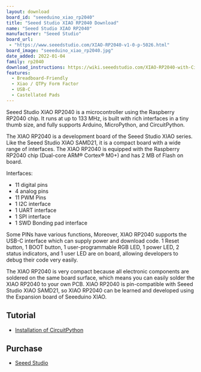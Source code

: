 ```yaml
---
layout: download
board_id: "seeeduino_xiao_rp2040"
title: "Seeed Studio XIAO RP2040 Download"
name: "Seeed Studio XIAO RP2040"
manufacturer: "Seeed Studio"
board_url:
 - "https://www.seeedstudio.com/XIAO-RP2040-v1-0-p-5026.html"
board_image: "seeeduino_xiao_rp2040.jpg"
date_added: 2022-01-04
family: rp2040
download_instructions: https://wiki.seeedstudio.com/XIAO-RP2040-with-CircuitPython/
features:
  - Breadboard-Friendly
  - Xiao / QTPy Form Factor
  - USB-C
  - Castellated Pads
---
```


Seeed Studio XIAO RP2040 is a microcontroller using the Raspberry RP2040 chip. It runs at up to 133 MHz, is built with rich interfaces in a tiny thumb size, and fully supports Arduino, MicroPython, and CircuitPython.

The XIAO RP2040 is a development board of the Seeed Studio XIAO series. Like the Seeed Studio XIAO SAMD21, it is a compact board with a wide range of interfaces. The XIAO RP2040 is equipped with the Raspberry RP2040 chip (Dual-core ARM® Cortex® M0+) and has 2 MB of Flash on board.

Interfaces:

* 11 digital pins
* 4 analog pins
* 11 PWM Pins
* 1 I2C interface
* 1 UART interface
* 1 SPI interface
* 1 SWD Bonding pad interface

Some PINs have various functions, Moreover, XIAO RP2040 supports the USB-C interface which can supply power and download code. 1 Reset button, 1 BOOT button, 1 user-programmable RGB LED, 1 power LED, 2 status indicators, and 1 user LED are on board, allowing developers to debug their code very easily.

The XIAO RP2040 is very compact because all electronic components are soldered on the same board surface, which means you can easily solder the XIAO RP2040 to your own PCB. XIAO RP2040 is pin-compatible with Seeed Studio XIAO SAMD21, so XIAO RP2040 can be learned and developed using the Expansion board of Seeeduino XIAO.

## Tutorial
* [Installation of CircuitPython](https://wiki.seeedstudio.com/XIAO-RP2040-with-CircuitPython/)

## Purchase
* [Seeed Studio](https://www.seeedstudio.com/XIAO-RP2040-v1-0-p-5026.html)
